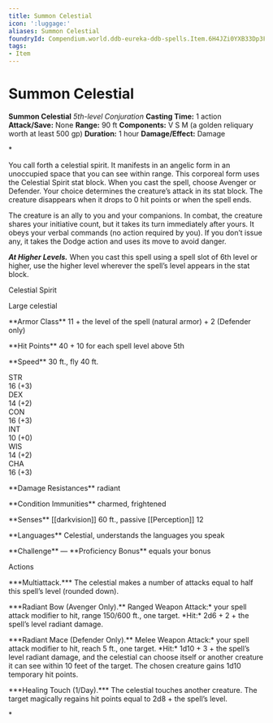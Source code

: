 ```yaml
---
title: Summon Celestial
icon: ':luggage:'
aliases: Summon Celestial
foundryId: Compendium.world.ddb-eureka-ddb-spells.Item.6H4JZi0YXB33Dp3F
tags:
- Item
---
```


# Summon Celestial

**Summon Celestial**
_5th-level Conjuration_
**Casting Time:** 1 action
**Attack/Save:** None
**Range:** 90 ft
**Components:** V S M (a golden reliquary worth at least 500 gp)
**Duration:** 1 hour
**Damage/Effect:** Damage

*<p>You call forth a celestial spirit. It manifests in an angelic form in an unoccupied space that you can see within range. This corporeal form uses the Celestial Spirit stat block. When you cast the spell, choose Avenger or Defender. Your choice determines the creature’s attack in its stat block. The creature disappears when it drops to 0 hit points or when the spell ends.

The creature is an ally to you and your companions. In combat, the creature shares your initiative count, but it takes its turn immediately after yours. It obeys your verbal commands (no action required by you). If you don’t issue any, it takes the Dodge action and uses its move to avoid danger.

*****At Higher Levels.***** When you cast this spell using a spell slot of 6th level or higher, use the higher level wherever the spell’s level appears in the stat block.</p>
<div class="Basic-Text-Frame stat-block-finder">
<p class="Stat-Block-Styles_Stat-Block-Title">Celestial Spirit</p>
<p class="Stat-Block-Styles_Stat-Block-Metadata">Large celestial</p>
<p class="Stat-Block-Styles_Stat-Block-Data">**Armor Class** 11 + the level of the spell (natural armor) + 2 (Defender only)</p>
<p class="Stat-Block-Styles_Stat-Block-Data">**Hit Points** 40 + 10 for each spell level above 5th</p>
<p class="Stat-Block-Styles_Stat-Block-Data">**Speed** 30 ft., fly 40 ft.</p>
<div class="stat-block-ability-scores">
<div class="stat-block-ability-scores-stat">
<div class="stat-block-ability-scores-heading">STR
<div class="stat-block-ability-scores-data"><span class="stat-block-ability-scores-score">16</span> <span class="stat-block-ability-scores-modifier">(+3)</span>
<div class="stat-block-ability-scores-stat">
<div class="stat-block-ability-scores-heading">DEX
<div class="stat-block-ability-scores-data"><span class="stat-block-ability-scores-score">14</span> <span class="stat-block-ability-scores-modifier">(+2)</span>
<div class="stat-block-ability-scores-stat">
<div class="stat-block-ability-scores-heading">CON
<div class="stat-block-ability-scores-data"><span class="stat-block-ability-scores-score">16</span> <span class="stat-block-ability-scores-modifier">(+3)</span>
<div class="stat-block-ability-scores-stat">
<div class="stat-block-ability-scores-heading">INT
<div class="stat-block-ability-scores-data"><span class="stat-block-ability-scores-score">10</span> <span class="stat-block-ability-scores-modifier">(+0)</span>
<div class="stat-block-ability-scores-stat">
<div class="stat-block-ability-scores-heading">WIS
<div class="stat-block-ability-scores-data"><span class="stat-block-ability-scores-score">14</span> <span class="stat-block-ability-scores-modifier">(+2)</span>
<div class="stat-block-ability-scores-stat">
<div class="stat-block-ability-scores-heading">CHA
<div class="stat-block-ability-scores-data"><span class="stat-block-ability-scores-score">16</span> <span class="stat-block-ability-scores-modifier">(+3)</span>
<p class="Stat-Block-Styles_Stat-Block-Data">**Damage Resistances** radiant</p>
<p class="Stat-Block-Styles_Stat-Block-Data">**Condition Immunities** charmed, frightened</p>
<p class="Stat-Block-Styles_Stat-Block-Data">**Senses** [[darkvision]] 60 ft., passive [[Perception]] 12</p>
<p class="Stat-Block-Styles_Stat-Block-Data">**Languages** Celestial, understands the languages you speak</p>
<p class="Stat-Block-Styles_Stat-Block-Data-Last">**Challenge** — **Proficiency Bonus** equals your bonus</p>
<p class="Stat-Block-Styles_Stat-Block-Heading">Actions</p>
<p class="Stat-Block-Styles_Stat-Block-Body">***Multiattack.*** The celestial makes a number of attacks equal to half this spell’s level (rounded down).</p>
<p class="Stat-Block-Styles_Stat-Block-Body">***Radiant Bow (Avenger Only).** Ranged Weapon Attack:* your spell attack modifier to hit, range 150/600 ft., one target. *Hit:* 2d6 + 2 + the spell’s level radiant damage.</p>
<p class="Stat-Block-Styles_Stat-Block-Body">***Radiant Mace (Defender Only).** Melee Weapon Attack:* your spell attack modifier to hit, reach 5 ft., one target. *Hit:* 1d10 + 3 + the spell’s level radiant damage, and the celestial can choose itself or another creature it can see within 10 feet of the target. The chosen creature gains 1d10 temporary hit points.</p>
<p class="Stat-Block-Styles_Stat-Block-Body">***Healing Touch (1/Day).*** The celestial touches another creature. The target magically regains hit points equal to 2d8 + the spell’s level.</p>*
